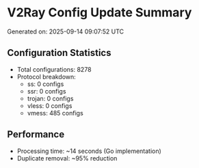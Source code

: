 # V2Ray Config Update Summary
Generated on: 2025-09-14 09:07:52 UTC

## Configuration Statistics
- Total configurations: 8278
- Protocol breakdown:
  - ss: 0 configs
  - ssr: 0 configs
  - trojan: 0 configs
  - vless: 0 configs
  - vmess: 485 configs

## Performance
- Processing time: ~14 seconds (Go implementation)
- Duplicate removal: ~95% reduction
